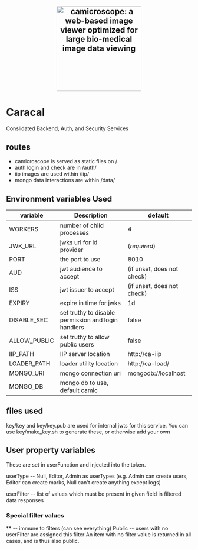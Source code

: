 <h2 align="center">
  <a href="http://camicroscope.org/"><img src="https://avatars2.githubusercontent.com/u/12075069?s=400&v=4" style="background-color:rgba(0,0,0,0);" height=230 alt="camicroscope: a web-based image viewer optimized for large bio-medical image data viewing"></a>
</h2>

# Caracal

Conslidated Backend, Auth, and Security Services


## routes
- camicroscope is served as static files on /
- auth login and check are in /auth/
- iip images are used within /iip/
- mongo data interactions are within /data/


## Environment variables Used
|variable | Description | default |
|---|---|---|
| WORKERS | number of child processes | 4 |
|JWK_URL | jwks url for id provider | (*required*) |
|PORT | the port to use | 8010 |
|AUD | jwt audience to accept | (if unset, does not check)|
|ISS | jwt issuer to accept |(if unset, does not check)|
|EXPIRY | expire in time for jwks| 1d |
|DISABLE_SEC | set truthy to disable permission and login handlers | false |
|ALLOW_PUBLIC | set truthy to allow public users | false |
|IIP_PATH | IIP server location | http://ca-iip |
|LOADER_PATH | loader utility location | http://ca-load/ |
|MONGO_URI | mongo connection uri | mongodb://localhost |
|MONGO_DB | mongo db to use, default camic |


## files used
key/key and key/key.pub are used for internal jwts for this service. You can use key/make_key.sh to generate these, or otherwise add your own

## User property variables
These are set in userFunction and injected into the token.

userType -- Null, Editor, Admin as userTypes (e.g. Admin can create users, Editor can create marks, Null can't create anything except logs)

userFilter -- list of values which must be present in given field in filtered data responses

### Special filter values
\*\* -- immune to filters (can see everything)
Public -- users with no userFilter are assigned this filter
An item with no filter value is returned in all cases, and is thus also public.
